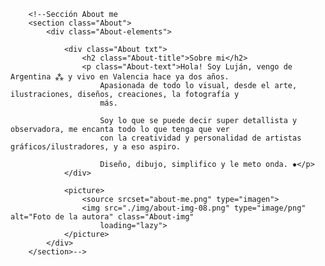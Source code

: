    <!-- PARA AÑADIR EL MIN WIDTH:
                    <source media="(max-width: 767px)" srcset="logo-movil.jpg">
                    <source media="(min-width: 768px) and (max-width: 991px)" srcset="logo-tablet.jpg">
                    
                    versiones de la imagen:

                    Original: 500x310 px (para desktop)
                    Tablet: Reducir el ancho, manteniendo la proporción (por ejemplo, 350x219 px)
                    Móvil: Reducir aún más el ancho (por ejemplo, 250x156 px)-->









        <!--Sección About me
        <section class="About">
            <div class="About-elements">

                <div class="About txt">
                    <h2 class="About-title">Sobre mi</h2>
                    <p class="About-text">Hola! Soy Luján, vengo de Argentina ⁂ y vivo en Valencia hace ya dos años.
                        Apasionada de todo lo visual, desde el arte, ilustraciones, diseños, creaciones, la fotografía y
                        más.

                        Soy lo que se puede decir super detallista y observadora, me encanta todo lo que tenga que ver
                        con la creatividad y personalidad de artistas gráficos/ilustradores, y a eso aspiro.

                        Diseño, dibujo, simplifico y le meto onda. ✹</p>
                </div>

                <picture>
                    <source srcset="about-me.png" type="imagen">
                    <img src="./img/about-img-08.png" type="image/png" alt="Foto de la autora" class="About-img"
                        loading="lazy">
                </picture>
            </div>
        </section>-->




<!--
            Sección Slider
        <section class="Projects">
            <h2 class="Projects-title">Proyectos</h2>
            <div class="Slider">
                <div class="Slider-img">
                    <picture>
                        <source srcset="Slider-img1" type="image">
                        <img src="./img/Slider-img1.png" type="image/png" alt="Proyecto redes" class="img"
                            loading="lazy">
                    </picture>
                </div>

                <div class="Slider-img">
                    <picture>
                        <source srcset="Slider-img2" type="image">
                        <img src="./img/Slider-img2.png" type="image/png" alt="Proyecto revista" class="img"
                            loading="lazy">
                    </picture>
                </div>

                <div class="Slider-img">
                    <picture>
                        <source srcset="Slider-img3" type="image">
                        <img src="./img/Slider-img3.png" type="image/png" alt="Proyecto catálogo" class="img"
                            loading="lazy">
                    </picture>
                </div>

                <div class="Slider-img">
                    <picture>
                        <source srcset="Slider-img4" type="image">
                        <img src="./img/Slider-img4.png" type="image/png" alt="Proyecto infografía" class="img"
                            loading="lazy">
                    </picture>
                </div>

                <div class="Slider-img">
                    <picture>
                        <source srcset="Slider-img5" type="image">
                        <img src="./img/Slider-img5.png" type="image/png" alt="Proyecto Branding" class="img"
                            loading="lazy">
                    </picture>
                </div>
            </div>
        </section>    
-->

                    